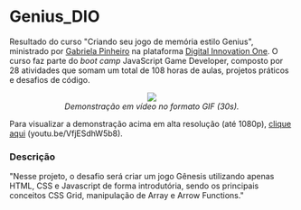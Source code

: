 # Genius_DIO
Resultado do curso "Criando seu jogo de memória estilo Genius", ministrado por [Gabriela Pinheiro](https://github.com/SpruceGabriela "Gabriela Pinheiro") na plataforma [Digital Innovation One](https://digitalinnovation.one/ "Digital Innovation One"). O curso faz parte do *boot camp* JavaScript Game Developer, composto por 28 atividades que somam um total de 108 horas de aulas, projetos práticos e desafios de código.

<p align="center"> <img src="https://media.giphy.com/media/hpZqHYiklG8YckIjki/giphy.gif"/> <br> <i>Demonstração em vídeo no formato GIF (30s).</i> </p>

Para visualizar a demonstração acima em alta resolução (até 1080p), [clique aqui](https://www.youtu.be/VfjESdhW5b8 "Demonstração do jogo.") (you<span>tu</span>.be/VfjESdhW5b8).

### Descrição
"Nesse projeto, o desafio será criar um jogo Gênesis utilizando apenas HTML, CSS e Javascript de forma introdutória, sendo os principais conceitos CSS Grid, manipulação de Array e Arrow Functions."